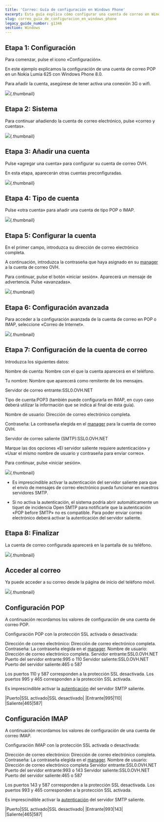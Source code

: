 ```yaml
---
title: 'Correo: Guía de configuración en Windows Phone'
excerpt: Esta guía explica cómo configurar una cuenta de correo en Windows Phone.
slug: correo_guia_de_configuracion_en_windows_phone
legacy_guide_number: g1346
section: Windows
---
```



## Etapa 1: Configuración
Para comenzar, pulse el icono «Configuración».

En este ejemplo explicamos la configuración de una cuenta de correo POP en un Nokia Lumia 625 con Windows Phone 8.0.

Para añadir la cuenta, asegúrese de tener activa una conexión 3G o wifi.

![](images/img_1501.jpg){.thumbnail}


## Etapa 2: Sistema
Para continuar añadiendo la cuenta de correo electrónico, pulse «correo y cuentas».

![](images/img_1502.jpg){.thumbnail}


## Etapa 3: Añadir una cuenta
Pulse «agregar una cuenta» para configurar su cuenta de correo OVH.

En esta etapa, aparecerán otras cuentas preconfiguradas.

![](images/img_1503.jpg){.thumbnail}


## Etapa 4: Tipo de cuenta
Pulse «otra cuenta» para añadir una cuenta de tipo POP o IMAP.

![](images/img_1504.jpg){.thumbnail}


## Etapa 5: Configurar la cuenta
En el primer campo, introduzca su dirección de correo electrónico completa.

A continuación, introduzca la contraseña que haya asignado en su [manager](https://www.ovh.es/managerv3/) a la cuenta de correo OVH.

Para continuar, pulse el botón «iniciar sesión». Aparecerá un mensaje de advertencia. Pulse «avanzadas».

![](images/img_1505.jpg){.thumbnail}


## Etapa 6: Configuración avanzada
Para acceder a la configuración avanzada de la cuenta de correo en POP o IMAP, seleccione «Correo de Internet».

![](images/img_1506.jpg){.thumbnail}


## Etapa 7: Configuración de la cuenta de correo
Introduzca los siguientes datos:

Nombre de cuenta: Nombre con el que la cuenta aparecerá en el teléfono.

Tu nombre: Nombre que aparecerá como remitente de los mensajes.

Servidor de correo entrante:SSL0.OVH.NET

Tipo de cuenta:POP3 (también puede configurarla en IMAP, en cuyo caso deberá utilizar la información que se indica al final de esta guía).

Nombre de usuario: Dirección de correo electrónico completa.

Contraseña: La contraseña elegida en el [manager](https://www.ovh.es/managerv3/) para la cuenta de correo OVH.

Servidor de correo saliente (SMTP):SSL0.OVH.NET

Marque las dos opciones «El servidor saliente requiere autenticación» y «Usar el mismo nombre de usuario y contraseña para enviar correo».

Para continuar, pulse «iniciar sesión».

![](images/img_2401.jpg){.thumbnail}

- Es imprescindible activar la autenticación del servidor saliente para que el envío de mensajes de correo electrónico pueda funcionar en nuestros servidores SMTP.

- Si no activa la autenticación, el sistema podría abrir automáticamente un tíquet de incidencia Open SMTP para notificarle que la autenticación «POP before SMTP» no es compatible. Para poder enviar correo electrónico deberá activar la autenticación del servidor saliente.




## Etapa 8: Finalizar
La cuenta de correo configurada aparecerá en la pantalla de su teléfono.

![](images/img_1508.jpg){.thumbnail}


## Acceder al correo
Ya puede acceder a su correo desde la página de inicio del teléfono móvil.

![](images/img_1509.jpg){.thumbnail}


## Configuración POP
A continuación recordamos los valores de configuración de una cuenta de correo POP.

Configuración POP con la protección SSL activada o desactivada:

Dirección de correo electrónico: Dirección de correo electrónico completa.
Contraseña: La contraseña elegida en el [manager](https://www.ovh.es/managerv3/).
Nombre de usuario: Dirección de correo electrónico completa.
Servidor entrante:SSL0.OVH.NET
Puerto del servidor entrante:995 o 110
Servidor saliente:SSL0.OVH.NET
Puerto del servidor saliente:465 o 587

Los puertos 110 y 587 corresponden a la protección SSL desactivada.
Los puertos 995 y 465 corresponden a la protección SSL activada.

Es imprescindible activar la [autenticación](#configuration_du_compte_e-mail_mutualise_sous_windows_phone_8_partie_7_parametres_du_compte_e-mail) del servidor SMTP saliente.

|Puerto|SSL activado|SSL desactivado|
|Entrante|995|110|
|Saliente|465|587|




## Configuración IMAP
A continuación recordamos los valores de configuración de una cuenta de correo IMAP.

Configuración IMAP con la protección SSL activada o desactivada:

Dirección de correo electrónico: Dirección de correo electrónico completa.
Contraseña: La contraseña elegida en el [manager](https://www.ovh.es/managerv3/).
Nombre de usuario: Dirección de correo electrónico completa
Servidor entrante:SSL0.OVH.NET
Puerto del servidor entrante:993 o 143
Servidor saliente:SSL0.OVH.NET
Puerto del servidor saliente:465 o 587

Los puertos 143 y 587 corresponden a la protección SSL desactivada.
Los puertos 993 y 465 corresponden a la protección SSL activada.

Es imprescindible activar la [autenticación](#configuration_du_compte_e-mail_mutualise_sous_windows_phone_8_partie_7_parametres_du_compte_e-mail) del servidor SMTP saliente.

|Puerto|SSL activado|SSL desactivado|
|Entrante|993|143|
|Saliente|465|587|



